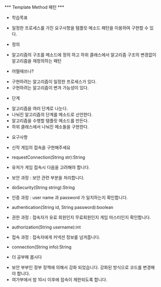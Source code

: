 *** Template Method 패턴 ***

* 학습목표
 - 일정한 프로세스를 가진 요구사항을 템플릿 메소드 패턴을 이용하여 구현할 수 있다.
 
* 정의
 - 알고리즘의 구조를 메소드에 정의 하고 하위 클래스에서 알고리즘 구조의 변경없이 알고리즘을 재정의하는 패턴
 
* 어떨때쓰나?
 - 구현하려는 알고리즘이 일정한 프로세스가 있다.
 - 구현하려는 알고리즘이 변겨 가능성이 있다.

* 단계
 - 알고리즘을 여러 단계로 나눈다.
 - 나눠진 알고리즘의 단계를 메소드로 선언한다.
 - 알고리즘을 수행할 템플릿 메소드를 만든다.
 - 하위 클래스에서 나눠진 메소들을 구현한다.
 
* 요구사항
 - 신작 게임의 접속을 구현해주세요
  - requestConnection(String str):String
  
 - 유저가 게임 접속시 다음을 고려해야 합니다.
  - 보안 과정 : 보안 관련 부분을 처리합니다.
   - doSecurity(String string):String
   
  - 인증 과정 : user name 과 password 가 일치하는지 확인합니다.
   - authentication(String id, String password):boolean
    
  - 권한 과정 : 접속자가 유료 회원인지 무료회원인지 게임 마스터인지 확인합니다.
   - authorization(String username):int
   
  - 접속 과정 : 접속자에게 커넥션 정보를 넘겨줍니다.
   - connection(String info):String
   
 * 더 공부해 봅시다
  - 보안 부부인 정부 정책에 의해서 강화 되었습니다. 강화된 방식으로 코드를 변경해야 합니다.
  - 여가부에서 밤 10시 이후에 접속이 제한되도록 합니다.
